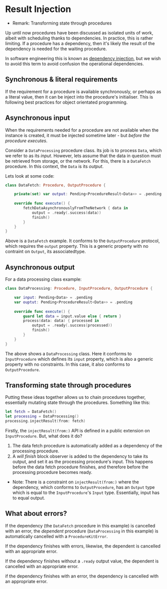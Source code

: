# Result Injection

- Remark: Transforming state through procedures

Up until now procedures have been discussed as isolated units of work, albeit with scheduling thanks to dependencies. In practice, this is rather limiting. If a procedure has a dependency, then it's likely the result of the dependency is needed for the waiting procedure.

In software engineering this is known as [dependency injection](https://en.wikipedia.org/wiki/Dependency_injection), but we wish to avoid this term to avoid confusion the operational dependencies.

## Synchronous & literal requirements

If the requirement for a procedure is available synchronously, or perhaps as a literal value, then it can be inject into the procedure's initialiser. This is following best practices for object orientated programming.

## Asynchronous input

When the requirements needed for a procedure are not available when the instance is created, it must be injected sometime later - but _before the procedure executes_.

Consider a `DataProcessing` procedure class. Its job is to process `Data`, which we refer to as its _input_. However, lets assume that the data in question must be retrieved from storage, or the network. For this, there is a `DataFetch` procedure. In this context, the `Data` is its _output_.

Lets look at some code:

```swift
class DataFetch: Procedure, OutputProcedure {

    private(set) var output: Pending<ProcedureResult<Data>> = .pending
    
    override func execute() {
        fetchDataAsynchronouslyFromTheNetwork { data in 
            output = .ready(.success(data))
            finish()
        }
    }
}
```

Above is a `DataFetch` example. It conforms to the `OutputProcedure` protocol, which requires the `output` property. This is a generic property with no contraint on `Output`, its associatedtype. 

## Asynchronous output

For a data processing class example:

```swift
class DataProcessing: Procedure, InputProcedure, OutputProcedure {

    var input: Pending<Data> = .pending
    var ouptut: Pending<ProcedureResult<Data>> = .pending
    
    override func execute() {
        guard let data = input.value else { return }
        process(data: data) { processed in 
            output = .ready(.success(processed))
            finish()
        }
    }
}
```

The above shows a `DataProcessing` class. Here it conforms to `InputProcedure` which defines its `input` property, which is also a generic property with no constraints. In this case, it also conforms to `OutputProcedure`.

## Transforming state through procedures

Putting these ideas together allows us to chain procedures together, essentially mutating state through the procedures. Something like this:

```swift
let fetch = DataFetch()
let processing = DataProcessing()
processing.injectResult(from: fetch)
``` 

Firstly, the `injectResult(from:)` API is defined in a public extension on `InputProcedure`. But, what does it do?

1. The data fetch procedure is automatically added as a dependency of the processing procedure.
2. A _will finish_ block observer is added to the dependency to take its output, and set it as the processing procedure's input. This happens before the data fetch procedure finishes, and therefore before the processing procedure becomes ready.

- Note:
There is a constraint on `injectResult(from:)` where the dependency, which conforms to `OutputProcedure`, has an `Output` type which is equal to the `InputProcedure`'s `Input` type. Essentially, input has to equal output.

## What about errors?

If the dependency (the `DataFetch` procedure in this example) is cancelled with an error, the _dependent_ procedure (`DataProcessing` in this example) is automatically cancelled with a `ProcedureKitError`.

If the dependency finishes with errors, likewise, the dependent is cancelled with an appropriate error.

If the dependency finishes without a `.ready` output value, the dependent is cancelled with an appropriate error.

if the dependency finishes with an error, the dependency is cancelled with an appropriate error.



